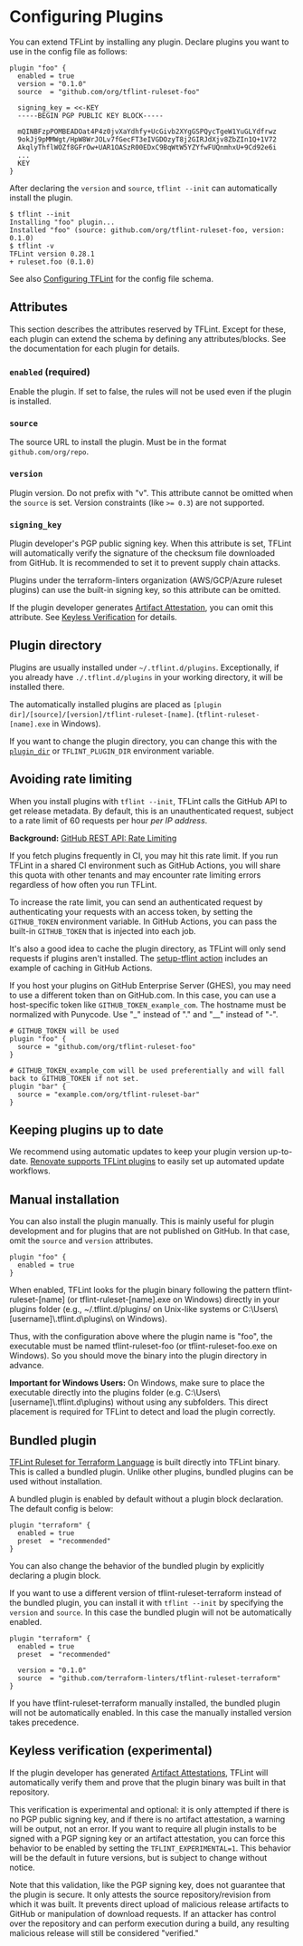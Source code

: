 # Configuring Plugins

You can extend TFLint by installing any plugin. Declare plugins you want to use in the config file as follows:

```hcl
plugin "foo" {
  enabled = true
  version = "0.1.0"
  source  = "github.com/org/tflint-ruleset-foo"

  signing_key = <<-KEY
  -----BEGIN PGP PUBLIC KEY BLOCK-----

  mQINBFzpPOMBEADOat4P4z0jvXaYdhfy+UcGivb2XYgGSPQycTgeW1YuGLYdfrwz
  9okJj9pMMWgt/HpW8WrJOLv7fGecFT3eIVGDOzyT8j2GIRJdXjv8ZbZIn1Q+1V72
  AkqlyThflWOZf8GFrOw+UAR1OASzR00EDxC9BqWtW5YZYfwFUQnmhxU+9Cd92e6i
  ...
  KEY
}
```

After declaring the `version` and `source`, `tflint --init` can automatically install the plugin.

```console
$ tflint --init
Installing "foo" plugin...
Installed "foo" (source: github.com/org/tflint-ruleset-foo, version: 0.1.0)
$ tflint -v
TFLint version 0.28.1
+ ruleset.foo (0.1.0)
```

See also [Configuring TFLint](config.md) for the config file schema.

## Attributes

This section describes the attributes reserved by TFLint. Except for these, each plugin can extend the schema by defining any attributes/blocks. See the documentation for each plugin for details.

### `enabled` (required)

Enable the plugin. If set to false, the rules will not be used even if the plugin is installed.

### `source`

The source URL to install the plugin. Must be in the format `github.com/org/repo`.

### `version`

Plugin version. Do not prefix with "v". This attribute cannot be omitted when the `source` is set. Version constraints (like `>= 0.3`) are not supported.

### `signing_key`

Plugin developer's PGP public signing key. When this attribute is set, TFLint will automatically verify the signature of the checksum file downloaded from GitHub. It is recommended to set it to prevent supply chain attacks.

Plugins under the terraform-linters organization (AWS/GCP/Azure ruleset plugins) can use the built-in signing key, so this attribute can be omitted.

If the plugin developer generates [Artifact Attestation](https://docs.github.com/en/actions/security-for-github-actions/using-artifact-attestations/using-artifact-attestations-to-establish-provenance-for-builds), you can omit this attribute. See [Keyless Verification](#keyless-verification-experimental) for details.

## Plugin directory

Plugins are usually installed under `~/.tflint.d/plugins`. Exceptionally, if you already have `./.tflint.d/plugins` in your working directory, it will be installed there.

The automatically installed plugins are placed as `[plugin dir]/[source]/[version]/tflint-ruleset-[name]`. (`tflint-ruleset-[name].exe` in Windows).

If you want to change the plugin directory, you can change this with the [`plugin_dir`](config.md#plugin_dir) or `TFLINT_PLUGIN_DIR` environment variable.

## Avoiding rate limiting

When you install plugins with `tflint --init`, TFLint calls the GitHub API to get release metadata. By default, this is an unauthenticated request, subject to a rate limit of 60 requests per hour _per IP address_.

**Background:** [GitHub REST API: Rate Limiting](https://docs.github.com/en/rest/overview/resources-in-the-rest-api#rate-limiting)

If you fetch plugins frequently in CI, you may hit this rate limit. If you run TFLint in a shared CI environment such as GitHub Actions, you will share this quota with other tenants and may encounter rate limiting errors regardless of how often you run TFLint. 

To increase the rate limit, you can send an authenticated request by authenticating your requests with an access token, by setting the `GITHUB_TOKEN` environment variable. In GitHub Actions, you can pass the built-in `GITHUB_TOKEN` that is injected into each job.

It's also a good idea to cache the plugin directory, as TFLint will only send requests if plugins aren't installed. The [setup-tflint action](https://github.com/terraform-linters/setup-tflint#usage) includes an example of caching in GitHub Actions.

If you host your plugins on GitHub Enterprise Server (GHES), you may need to use a different token than on GitHub.com. In this case, you can use a host-specific token like `GITHUB_TOKEN_example_com`. The hostname must be normalized with Punycode. Use "_" instead of "." and "__" instead of "-".

```hcl
# GITHUB_TOKEN will be used
plugin "foo" {
  source = "github.com/org/tflint-ruleset-foo"
}

# GITHUB_TOKEN_example_com will be used preferentially and will fall back to GITHUB_TOKEN if not set.
plugin "bar" {
  source = "example.com/org/tflint-ruleset-bar"
}
```

## Keeping plugins up to date

We recommend using automatic updates to keep your plugin version up-to-date. [Renovate supports TFLint plugins](https://docs.renovatebot.com/modules/manager/tflint-plugin/) to easily set up automated update workflows.

## Manual installation

You can also install the plugin manually. This is mainly useful for plugin development and for plugins that are not published on GitHub. In that case, omit the `source` and `version` attributes.

```hcl
plugin "foo" {
  enabled = true
}
```

When enabled, TFLint looks for the plugin binary following the pattern tflint-ruleset-\[name] (or tflint-ruleset-\[name].exe on Windows) directly in your plugins folder (e.g., ~/.tflint.d/plugins/ on Unix-like systems or C:\Users\\[username]\\.tflint.d\plugins\ on Windows).

Thus, with the configuration above where the plugin name is "foo", the executable must be named tflint-ruleset-foo (or tflint-ruleset-foo.exe on Windows). So you should move the binary into the plugin directory in advance.

**Important for Windows Users:** On Windows, make sure to place the executable directly into the plugins folder (e.g. C:\Users\\[username]\\.tflint.d\plugins\) without using any subfolders. This direct placement is required for TFLint to detect and load the plugin correctly.

## Bundled plugin

[TFLint Ruleset for Terraform Language](https://github.com/terraform-linters/tflint-ruleset-terraform) is built directly into TFLint binary. This is called a bundled plugin. Unlike other plugins, bundled plugins can be used without installation.

A bundled plugin is enabled by default without a plugin block declaration. The default config is below:

```hcl
plugin "terraform" {
  enabled = true
  preset  = "recommended"
}
```

You can also change the behavior of the bundled plugin by explicitly declaring a plugin block.

If you want to use a different version of tflint-ruleset-terraform instead of the bundled plugin, you can install it with `tflint --init` by specifying the `version` and `source`. In this case the bundled plugin will not be automatically enabled.

```hcl
plugin "terraform" {
  enabled = true
  preset  = "recommended"

  version = "0.1.0"
  source  = "github.com/terraform-linters/tflint-ruleset-terraform"
}
```

If you have tflint-ruleset-terraform manually installed, the bundled plugin will not be automatically enabled. In this case the manually installed version takes precedence.

## Keyless verification (experimental)

If the plugin developer has generated [Artifact Attestations](https://docs.github.com/en/actions/security-for-github-actions/using-artifact-attestations/using-artifact-attestations-to-establish-provenance-for-builds), TFLint will automatically verify them and prove that the plugin binary was built in that repository.

This verification is experimental and optional: it is only attempted if there is no PGP public signing key, and if there is no artifact attestation, a warning will be output, not an error. If you want to require all plugin installs to be signed with a PGP signing key or an artifact attestation, you can force this behavior to be enabled by setting the `TFLINT_EXPERIMENTAL=1`. This behavior will be the default in future versions, but is subject to change without notice.

Note that this validation, like the PGP signing key, does not guarantee that the plugin is secure. It only attests the source repository/revision from which it was built. It prevents direct upload of malicious release artifacts to GitHub or manipulation of download requests. If an attacker has control over the repository and can perform execution during a build, any resulting malicious release will still be considered "verified."
